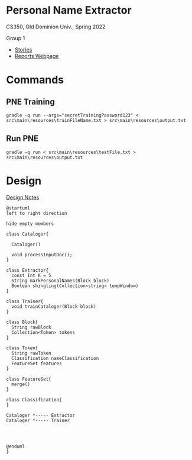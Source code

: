 # Personal Name Extractor

CS350, Old Dominion Univ., Spring 2022

Group 1

* [Stories](https://trello.com/b/CraKZi2U/personal-name-extractor)
* [Reports Webpage](https://cs.odu.edu/~cs_jpete020/reports/home.html)

# Commands
## PNE Training
`gradle -q run --args="secretTrainingPassword123" < src\main\resources\trainFileName.txt > src\main\resources\output.txt`

## Run PNE
`gradle -q run < src\main\resources\testFile.txt > src\main\resources\output.txt`

# Design
[Design Notes](https://www.cs.odu.edu/~tkennedy/cs350/latest/Protected/nameExtractionDesignNotes/)
```
@startuml
left to right direction

hide empty members

class Cataloger{

  Cataloger()

  void processInputDoc();
}

class Extractor{
  const Int K = 5
  String markPersonalNames(Block block)
  Boolean shingling(Collection<string> tempWindow)
}

class Trainer{
  void trainCataloger(Block block)
}

class Block{
  String rawBlock
  Collection<Token> tokens
}

class Token{
  String rawToken
  Classification nameClassification
  FeatureSet features
}

class FeatureSet{
  merge()
}

class Classification{
}

Cataloger *----- Extractor
Cataloger *----- Trainer




@enduml
}
```
